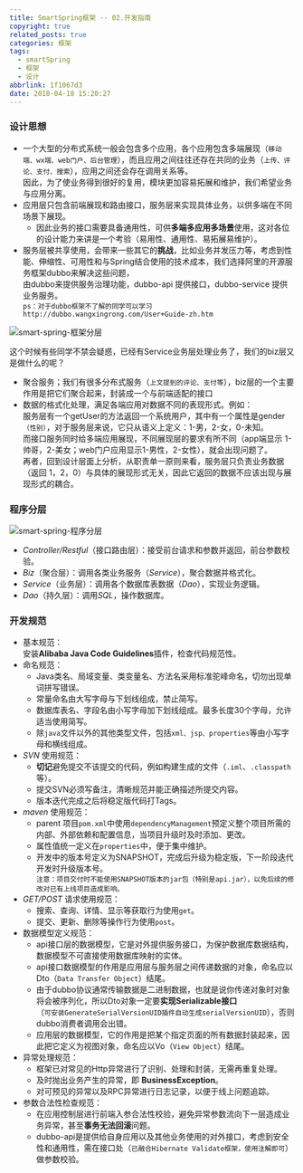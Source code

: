 ```yaml
---
title: SmartSpring框架 -- 02.开发指南
copyright: true
related_posts: true
categories: 框架
tags:
  - smartSpring
  - 框架
  - 设计
abbrlink: 1f1067d3
date: 2018-04-18 15:20:27
---
```

### 设计思想

* 一个大型的分布式系统一般会包含多个应用，各个应用包含多端展现（`移动端、wx端、web门户、后台管理`），而且应用之间往往还存在共同的业务（`上传、评论、支付、搜索`），应用之间还会存在调用关系等。<br> 因此，为了使业务得到很好的复用，模块更加容易拓展和维护，我们希望业务与应用分离。
* 应用层只包含前端展现和路由接口，服务层来实现具体业务，以供多端在不同场景下展现。
    + 因此业务的接口需要具备通用性，可供**多端多应用多场景**使用，这对各位的设计能力来讲是一个考验（易用性、通用性、易拓展易维护）。
* 服务层被共享使用，会带来一些其它的**挑战**，比如业务并发压力等，考虑到性能、伸缩性、可用性和与Spring结合使用的技术成本，我们选择阿里的开源服务框架dubbo来解决这些问题，<br> 由dubbo来提供服务治理功能，dubbo-api 提供接口，dubbo-service 提供业务服务。<br> `ps：对于dubbo框架不了解的同学可以学习 http://dubbo.wangxingrong.com/User+Guide-zh.htm`
<!-- more -->

![smart-spring-框架分层](https://image.chingow.cn/images/smart-spring-%E6%A1%86%E6%9E%B6%E5%88%86%E5%B1%82.jpg)

这个时候有些同学不禁会疑惑，已经有Service业务层处理业务了，我们的biz层又是做什么的呢？<br>
  + 聚合服务；我们有很多分布式服务（`上文提到的评论、支付等`），biz层的一个主要作用是把它们聚合起来，封装成一个与前端适配的接口
  + 数据的格式化处理，满足各端应用对数据不同的表现形式。例如：<br> 服务层有一个getUser的方法返回一个系统用户，其中有一个属性是gender`（性别）`，对于服务层来说，它只从语义上定义：1-男，2-女，0-未知。<br> 而接口服务同时给多端应用展现，不同展现层的要求有所不同（app端显示 1-帅哥，2-美女；web门户应用显示1-男性，2-女性），就会出现问题了。<br> 再者，回到设计层面上分析，从职责单一原则来看，服务层只负责业务数据（返回 1，2，0）与具体的展现形式无关，因此它返回的数据不应该出现与展现形式的耦合。
    
### 程序分层

![smart-spring-程序分层](https://image.chingow.cn/images/smart-spring-%E7%A8%8B%E5%BA%8F%E5%88%86%E5%B1%82.jpg)

* *Controller/Restful*（接口路由层）：接受前台请求和参数并返回，前台参数校验。
* *Biz*（聚合层）：调用各类业务服务（*Service*），聚合数据并格式化。
* *Service*（业务层）：调用各个数据库表数据（*Dao*），实现业务逻辑。
* *Dao*（持久层）：调用*SQL*，操作数据库。

### 开发规范
* 基本规范：<br>安装**Alibaba Java Code Guidelines**插件，检查代码规范性。    
* 命名规范：
    + Java类名、局域变量、类变量名、方法名采用标准驼峰命名，切勿出现单词拼写错误。
    + 常量命名由大写字母与下划线组成，禁止简写。
    + 数据库表名、字段名由小写字母加下划线组成。最多长度30个字母，允许适当使用简写。
    + 除`java`文件以外的其他类型文件，包括`xml、jsp、properties`等由小写字母和横线组成。
* *SVN* 使用规范：
    + **切记**避免提交不该提交的代码，例如构建生成的文件（`.iml`、`.classpath`等）。
    + 提交SVN必须写备注，清晰规范并能正确描述所提交内容。
    + 版本迭代完成之后将稳定版代码打Tags。
* *maven* 使用规范：
    + parent 项目`pom.xml`中使用`dependencyManagement`预定义整个项目所需的内部、外部依赖和配置信息，当项目升级时及时添加、更改。
    + 属性值统一定义在`properties`中，便于集中维护。
    + 开发中的版本号定义为SNAPSHOT，完成后升级为稳定版，下一阶段迭代开发时升级版本号。<br>`注意：项目交付时不能使用SNAPSHOT版本的jar包（特别是api.jar），以免后续的修改对已有上线项目造成影响。`
* *GET/POST* 请求使用规范：
    + 搜索、查询、详情、显示等获取行为使用`get`。
    + 提交、更新、删除等操作行为使用`post`。
* 数据模型定义规范：
    + api接口层的数据模型，它是对外提供服务接口，为保护数据库数据结构，数据模型不可直接使用数据库映射的实体。
    + api接口数据模型的作用是应用层与服务层之间传递数据的对象，命名应以Dto（`Data Transfer Object`）结尾。
    + 由于dubbo协议通常传输数据是二进制数据，也就是说你传递对象时对象将会被序列化，所以Dto对象一定要**实现Serializable接口**<br>（`可安装GenerateSerialVersionUID插件自动生成serialVersionUID`），否则dubbo消费者调用会出错。
    + 应用层的数据模型，它的作用是把某个指定页面的所有数据封装起来，因此把它定义为视图对象，命名应以Vo（`View Object`）结尾。
* 异常处理规范：
    + 框架已对常见的Http异常进行了识别、处理和封装，无需再重复处理。
    + 及时抛出业务产生的异常，即 **BusinessException**。
    + 对可预见的异常以及RPC异常进行日志记录，以便于线上问题追踪。
* 参数合法性检查规范：
    + 在应用控制层进行前端入参合法性校验，避免异常参数流向下一层造成业务异常，甚至**事务无法回滚**问题。
    + dubbo-api是提供给自身应用以及其他业务使用的对外接口，考虑到安全性和通用性，需在接口处（`已融合Hibernate Validate框架，使用注解即可`）做参数校验。




